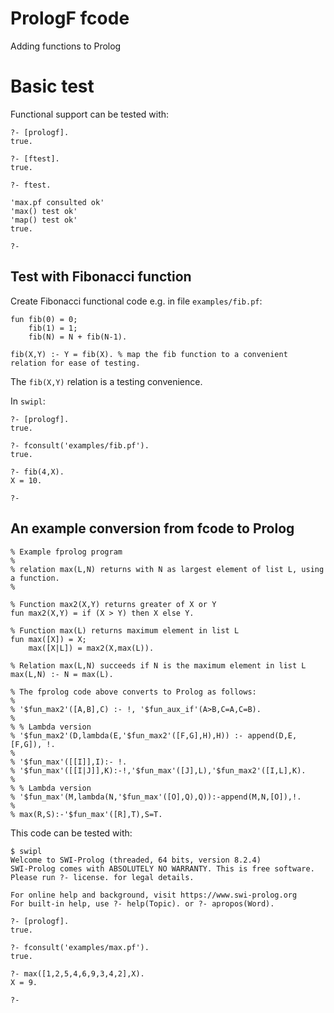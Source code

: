 # PrologF fcode

Adding functions to Prolog

# Basic test

Functional support can be tested with:
```
?- [prologf].
true.

?- [ftest].
true.

?- ftest.

'max.pf consulted ok'
'max() test ok'
'map() test ok'
true.

?- 
```

## Test with Fibonacci function

Create Fibonacci functional code e.g. in file `examples/fib.pf`:
```
fun fib(0) = 0;
    fib(1) = 1;
    fib(N) = N + fib(N-1).

fib(X,Y) :- Y = fib(X). % map the fib function to a convenient relation for ease of testing.
```
The `fib(X,Y)` relation is a testing convenience.

In `swipl`:
```
?- [prologf].
true.

?- fconsult('examples/fib.pf').
true.

?- fib(4,X).
X = 10.

?-
```

## An example conversion from fcode to Prolog

```
% Example fprolog program
%
% relation max(L,N) returns with N as largest element of list L, using a function.
%

% Function max2(X,Y) returns greater of X or Y
fun max2(X,Y) = if (X > Y) then X else Y.

% Function max(L) returns maximum element in list L
fun max([X]) = X;
    max([X|L]) = max2(X,max(L)).

% Relation max(L,N) succeeds if N is the maximum element in list L
max(L,N) :- N = max(L).

% The fprolog code above converts to Prolog as follows:
%
% '$fun_max2'([A,B],C) :- !, '$fun_aux_if'(A>B,C=A,C=B).
%
% % Lambda version
% '$fun_max2'(D,lambda(E,'$fun_max2'([F,G],H),H)) :- append(D,E,[F,G]), !.
%
% '$fun_max'([[I]],I):- !.
% '$fun_max'([[I|J]],K):-!,'$fun_max'([J],L),'$fun_max2'([I,L],K).
%
% % Lambda version
% '$fun_max'(M,lambda(N,'$fun_max'([O],Q),Q)):-append(M,N,[O]),!.
%
% max(R,S):-'$fun_max'([R],T),S=T.

```

This code can be tested with:

```
$ swipl
Welcome to SWI-Prolog (threaded, 64 bits, version 8.2.4)
SWI-Prolog comes with ABSOLUTELY NO WARRANTY. This is free software.
Please run ?- license. for legal details.

For online help and background, visit https://www.swi-prolog.org
For built-in help, use ?- help(Topic). or ?- apropos(Word).

?- [prologf].
true.

?- fconsult('examples/max.pf').
true.

?- max([1,2,5,4,6,9,3,4,2],X).
X = 9.

?-
```
